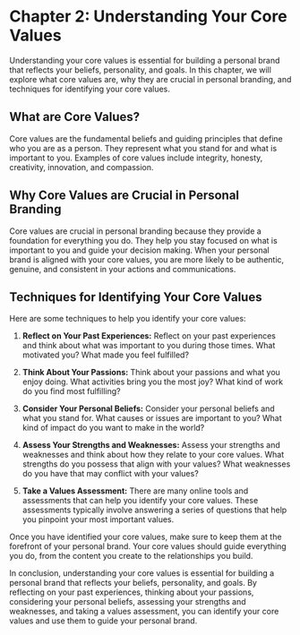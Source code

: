 Chapter 2: Understanding Your Core Values
=========================================

Understanding your core values is essential for building a personal brand that reflects your beliefs, personality, and goals. In this chapter, we will explore what core values are, why they are crucial in personal branding, and techniques for identifying your core values.

What are Core Values?
---------------------

Core values are the fundamental beliefs and guiding principles that define who you are as a person. They represent what you stand for and what is important to you. Examples of core values include integrity, honesty, creativity, innovation, and compassion.

Why Core Values are Crucial in Personal Branding
------------------------------------------------

Core values are crucial in personal branding because they provide a foundation for everything you do. They help you stay focused on what is important to you and guide your decision making. When your personal brand is aligned with your core values, you are more likely to be authentic, genuine, and consistent in your actions and communications.

Techniques for Identifying Your Core Values
-------------------------------------------

Here are some techniques to help you identify your core values:

1. **Reflect on Your Past Experiences:** Reflect on your past experiences and think about what was important to you during those times. What motivated you? What made you feel fulfilled?

2. **Think About Your Passions:** Think about your passions and what you enjoy doing. What activities bring you the most joy? What kind of work do you find most fulfilling?

3. **Consider Your Personal Beliefs:** Consider your personal beliefs and what you stand for. What causes or issues are important to you? What kind of impact do you want to make in the world?

4. **Assess Your Strengths and Weaknesses:** Assess your strengths and weaknesses and think about how they relate to your core values. What strengths do you possess that align with your values? What weaknesses do you have that may conflict with your values?

5. **Take a Values Assessment:** There are many online tools and assessments that can help you identify your core values. These assessments typically involve answering a series of questions that help you pinpoint your most important values.

Once you have identified your core values, make sure to keep them at the forefront of your personal brand. Your core values should guide everything you do, from the content you create to the relationships you build.

In conclusion, understanding your core values is essential for building a personal brand that reflects your beliefs, personality, and goals. By reflecting on your past experiences, thinking about your passions, considering your personal beliefs, assessing your strengths and weaknesses, and taking a values assessment, you can identify your core values and use them to guide your personal brand.
